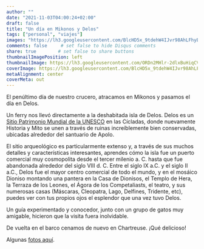```yaml
---
author: ""
date: "2021-11-03T04:00:24+02:00"
draft: false
title: "Un día en Mikonos y Delos"
tags: ["personal", "viajes"]
images: "https://lh3.googleusercontent.com/BlcHD5x_9tdehW4IJvr98AhLFhyBWbkKaWZdqEhC0k2TQvxJeT2iAWXw_2HHnJhsK0enm81julUvStyefBe_KihPagPHvDUe7Jz2R16UTPcRS4NveNYAa24Nk9omfOjFk6iBKMf_thg=w1920-h1080"
comments: false     # set false to hide Disqus comments
share: true        # set false to share buttons
thumbnailImagePosition: left
thumbnailImage: https://lh3.googleusercontent.com/ORDn2MHlr-2dlxBuHiqCVj14XKGjHP9cdXv2nhjT0LQMXu2ORO9z9gH0CiuWVo3ukQgKu1QKscT6pW1afF4AbEnfInBak3L3fEI_GuDHOTF3XMcVyj7ORVUElDwG4ihdSpcacexM_c8=w1920-h1080
coverImage: https://lh3.googleusercontent.com/BlcHD5x_9tdehW4IJvr98AhLFhyBWbkKaWZdqEhC0k2TQvxJeT2iAWXw_2HHnJhsK0enm81julUvStyefBe_KihPagPHvDUe7Jz2R16UTPcRS4NveNYAa24Nk9omfOjFk6iBKMf_thg=w1920-h1080
metaAlignment: center
coverMeta: out
---
```


El penúltimo día de nuestro crucero, atracamos en Mikonos y pasamos el día en Delos.

<!--more-->

Un ferry nos llevó directamente a la deshabitada isla de Delos. Delos es un [Sitio Patrimonio Mundial de la UNESCO](https://whc.unesco.org/en/list/530) en las Cícladas, donde nuevamente Historia y Mito se unen a través de ruinas increíblemente bien conservadas, ubicadas alrededor del santuario de Apolo.

El sitio arqueológico es particularmente extenso y, a través de sus muchos detalles y características interesantes, aprendes cómo la isla fue un puerto comercial muy cosmopolita desde el tercer milenio a. C. hasta que fue abandonada alrededor del siglo VIII d. C. Entre el siglo IX a.C. y el siglo II a.C., Delos fue el mayor centro comercial de todo el mundo, y en el mosáico Dioniso montando una pantera en la Casa de Dionisos, el Templo de Hera, la Terraza de los Leones, el Ágora de los Competaliasts, el teatro, y sus numerosas casas (Máscaras, Cleopatra, Lago, Delfines, Tridente, etc), puedes ver con tus propios ojos el esplendor que una vez tuvo Delos.

Un guía experimentado y conocedor, junto con un grupo de gatos muy amigable, hicieron que la visita fuera inolvidable.

De vuelta en el barco cenamos de nuevo en Chartreuse. ¡Qué delicioso!

Algunas [fotos aquí](https://photos.app.goo.gl/yL6gWfYRSHQkj9Dq9).
